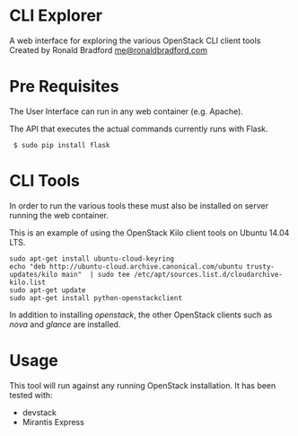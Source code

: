 # CLI Explorer

A web interface for exploring the various OpenStack CLI client tools
Created by Ronald Bradford <me@ronaldbradford.com>

# Pre Requisites

The User Interface can run in any web container (e.g. Apache).

The API that executes the actual commands currently runs with Flask.

```
 $ sudo pip install flask
```

# CLI Tools

In order to run the various tools these must also be installed on server running the web container.

This is an example of using the OpenStack Kilo client tools on Ubuntu 14.04 LTS.

```
sudo apt-get install ubuntu-cloud-keyring
echo "deb http://ubuntu-cloud.archive.canonical.com/ubuntu trusty-updates/kilo main"  | sudo tee /etc/apt/sources.list.d/cloudarchive-kilo.list
sudo apt-get update 
sudo apt-get install python-openstackclient
```

In addition to installing *openstack*, the other OpenStack clients such as *nova* and *glance* are installed.

# Usage

This tool will run against any running OpenStack installation. It has been tested with:

* devstack
* Mirantis Express
